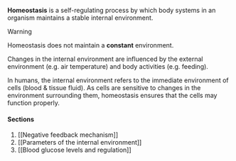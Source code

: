 **Homeostasis** is a self-regulating process by which body systems in an organism maintains a stable internal environment.

> [!warning]
> Homeostasis does not maintain a **constant** environment.

Changes in the internal environment are influenced by the external environment (e.g. air temperature) and body activities (e.g. feeding).

In humans, the internal environment refers to the immediate environment of cells (blood & tissue fluid). As cells are sensitive to changes in the environment surrounding them, homeostasis ensures that the cells may function properly.

#### Sections
1. [[Negative feedback mechanism]]
2. [[Parameters of the internal environment]]
3. [[Blood glucose levels and regulation]]
